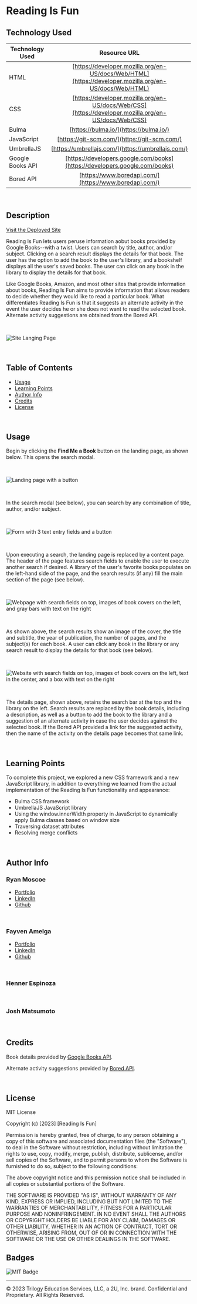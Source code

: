 # Reading Is Fun 

## Technology Used 

| Technology Used         | Resource URL           | 
| ------------- |:-------------:| 
| HTML    | [https://developer.mozilla.org/en-US/docs/Web/HTML](https://developer.mozilla.org/en-US/docs/Web/HTML) | 
| CSS     | [https://developer.mozilla.org/en-US/docs/Web/CSS](https://developer.mozilla.org/en-US/docs/Web/CSS)      |   
| Bulma   | [https://bulma.io/](https://bulma.io/) |
| JavaScript | [https://git-scm.com/](https://git-scm.com/)     |    
| UmbrellaJS | [https://umbrellajs.com/](https://umbrellajs.com/) |
| Google Books API | [https://developers.google.com/books](https://developers.google.com/books) |
| Bored API | [https://www.boredapi.com/](https://www.boredapi.com/) |

<br/>

## Description 

[Visit the Deployed Site](https://justhenner.github.io/reading-is-fun/)

Reading Is Fun lets users peruse information aobut books provided by Google Books--with a twist. Users can search by title, author, and/or subject. Clicking on a search result displays the details for that book. The user has the option to add the book to the user's library, and a bookshelf displays all the user's saved books. The user can click on any book in the library to display the details for that book. 

Like Google Books, Amazon, and most other sites that provide information about books, Reading Is Fun aims to provide information that allows readers to decide whether they would like to read a particular book. What differentiates Reading Is Fun is that it suggests an alternate activity in the event the user decides he or she does not want to read the selected book. Alternate activity suggestions are obtained from the Bored API.

<br/>

![Site Langing Page](./assets/images/Reading%20is%20Fun.gif)

<br/>

## Table of Contents

* [Usage](#usage)
* [Learning Points](#learning-points)
* [Author Info](#author-info)
* [Credits](#credits)
* [License](#license)

<br/>

## Usage 

Begin by clicking the **Find Me a Book** button on the landing page, as shown below. This opens the search modal.

<br/>

![Landing page with a button](./assets/images/LandingPage.jpg)

<br/>

In the search modal (see below), you can search by any combination of title, author, and/or subject.

<br/>

![Form with 3 text entry fields and a button](./assets/images/SearchModal.jpg)

<br/>

Upon executing a search, the landing page is replaced by a content page. The header of the page features search fields to enable the user to execute another search if desired. A library of the user's favorite books populates on the left-hand side of the page, and the search results (if any) fill the main section of the page (see below). 

<br/>

![Webpage with search fields on top, images of book covers on the left, and gray bars with text on the right](./assets/images/SearchResults.jpg)

<br/>

As shown above, the search results show an image of the cover, the title and subtitle, the year of publication, the number of pages, and the subject(s) for each book. A user can click any book in the library or any search result to display the details for that book (see below).

<br/>

![Website with search fields on top, images of book covers on the left, text in the center, and a box with text on the right](./assets/images/Details.jpg)

<br/>

The details page, shown above, retains the search bar at the top and the library on the left. Search results are replaced by the book details, including a description, as well as a button to add the book to the library and a suggestion of an alternate activity in case the user decides against the selected book. If the Bored API provided a link for the suggested activity, then the name of the activity on the details page becomes that same link.

<br/>

## Learning Points 

To complete this project, we explored a new CSS framework and a new JavaScript library, in addition to everything we learned from the actual implementation of the Reading Is Fun functionality and appearance:
* Bulma CSS framework
* UmbrellaJS JavaScript library
* Using the window.innerWidth property in JavaScript to dynamically apply Bulma classes based on window size
* Traversing dataset attributes
* Resolving merge conflicts

<br/>

## Author Info

### Ryan Moscoe 

* [Portfolio](https://rmoscoe.github.io/portfolio/)
* [LinkedIn](https://www.linkedin.com/in/ryan-moscoe-8652973/)
* [Github](https://github.com/rmoscoe)

<br/>

### Fayven Amelga

* [Portfolio](https://famelga.github.io/Portfolio/)
* [LinkedIn](https://www.linkedin.com/in/fayven-amelga-b09b17b6/)
* [Github](https://github.com/famelga)


<br/>

### Henner Espinoza


<br/>

### Josh Matsumoto


<br/>

## Credits

Book details provided by [Google Books API](https://developers.google.com/books).

Alternate activity suggestions provided by [Bored API](https://www.boredapi.com).

<br/>

## License

MIT License

Copyright (c) [2023] [Reading Is Fun]

Permission is hereby granted, free of charge, to any person obtaining a copy
of this software and associated documentation files (the "Software"), to deal
in the Software without restriction, including without limitation the rights
to use, copy, modify, merge, publish, distribute, sublicense, and/or sell
copies of the Software, and to permit persons to whom the Software is
furnished to do so, subject to the following conditions:

The above copyright notice and this permission notice shall be included in all
copies or substantial portions of the Software.

THE SOFTWARE IS PROVIDED "AS IS", WITHOUT WARRANTY OF ANY KIND, EXPRESS OR
IMPLIED, INCLUDING BUT NOT LIMITED TO THE WARRANTIES OF MERCHANTABILITY,
FITNESS FOR A PARTICULAR PURPOSE AND NONINFRINGEMENT. IN NO EVENT SHALL THE
AUTHORS OR COPYRIGHT HOLDERS BE LIABLE FOR ANY CLAIM, DAMAGES OR OTHER
LIABILITY, WHETHER IN AN ACTION OF CONTRACT, TORT OR OTHERWISE, ARISING FROM,
OUT OF OR IN CONNECTION WITH THE SOFTWARE OR THE USE OR OTHER DEALINGS IN THE
SOFTWARE.

## Badges

![MIT Badge](https://img.shields.io/badge/license-MIT-blue)

---

© 2023 Trilogy Education Services, LLC, a 2U, Inc. brand. Confidential and Proprietary. All Rights Reserved.